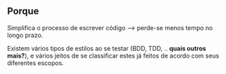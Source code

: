 ## Porque

Simplifica o processo de escrever código --> perde-se menos tempo no longo prazo.

Existem vários tipos de estilos ao se testar (BDD, TDD, .. **quais outros mais?**), e vários jeitos de se classificar estes já feitos de acordo com seus diferentes escopos.
